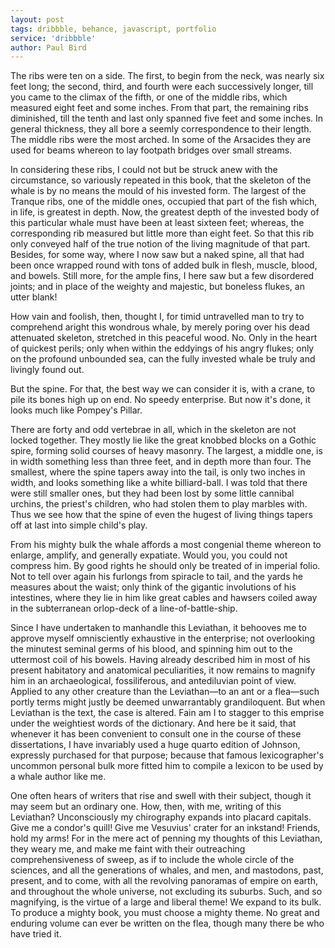 ```yaml
---
layout: post
tags: dribbble, behance, javascript, portfolio
service: 'dribbble'
author: Paul Bird
---
```


The ribs were ten on a side. The first, to begin from the neck, was nearly six feet long; the second, third, and fourth were each successively longer, till you came to the climax of the fifth, or one of the middle ribs, which measured eight feet and some inches. From that part, the remaining ribs diminished, till the tenth and last only spanned five feet and some inches. In general thickness, they all bore a seemly correspondence to their length. The middle ribs were the most arched. In some of the Arsacides they are used for beams whereon to lay footpath bridges over small streams.

In considering these ribs, I could not but be struck anew with the circumstance, so variously repeated in this book, that the skeleton of the whale is by no means the mould of his invested form. The largest of the Tranque ribs, one of the middle ones, occupied that part of the fish which, in life, is greatest in depth. Now, the greatest depth of the invested body of this particular whale must have been at least sixteen feet; whereas, the corresponding rib measured but little more than eight feet. So that this rib only conveyed half of the true notion of the living magnitude of that part. Besides, for some way, where I now saw but a naked spine, all that had been once wrapped round with tons of added bulk in flesh, muscle, blood, and bowels. Still more, for the ample fins, I here saw but a few disordered joints; and in place of the weighty and majestic, but boneless flukes, an utter blank!

How vain and foolish, then, thought I, for timid untravelled man to try to comprehend aright this wondrous whale, by merely poring over his dead attenuated skeleton, stretched in this peaceful wood. No. Only in the heart of quickest perils; only when within the eddyings of his angry flukes; only on the profound unbounded sea, can the fully invested whale be truly and livingly found out.

But the spine. For that, the best way we can consider it is, with a crane, to pile its bones high up on end. No speedy enterprise. But now it's done, it looks much like Pompey's Pillar.

There are forty and odd vertebrae in all, which in the skeleton are not locked together. They mostly lie like the great knobbed blocks on a Gothic spire, forming solid courses of heavy masonry. The largest, a middle one, is in width something less than three feet, and in depth more than four. The smallest, where the spine tapers away into the tail, is only two inches in width, and looks something like a white billiard-ball. I was told that there were still smaller ones, but they had been lost by some little cannibal urchins, the priest's children, who had stolen them to play marbles with. Thus we see how that the spine of even the hugest of living things tapers off at last into simple child's play.

From his mighty bulk the whale affords a most congenial theme whereon to enlarge, amplify, and generally expatiate. Would you, you could not compress him. By good rights he should only be treated of in imperial folio. Not to tell over again his furlongs from spiracle to tail, and the yards he measures about the waist; only think of the gigantic involutions of his intestines, where they lie in him like great cables and hawsers coiled away in the subterranean orlop-deck of a line-of-battle-ship.

Since I have undertaken to manhandle this Leviathan, it behooves me to approve myself omnisciently exhaustive in the enterprise; not overlooking the minutest seminal germs of his blood, and spinning him out to the uttermost coil of his bowels. Having already described him in most of his present habitatory and anatomical peculiarities, it now remains to magnify him in an archaeological, fossiliferous, and antediluvian point of view. Applied to any other creature than the Leviathan&mdash;to an ant or a flea&mdash;such portly terms might justly be deemed unwarrantably grandiloquent. But when Leviathan is the text, the case is altered. Fain am I to stagger to this emprise under the weightiest words of the dictionary. And here be it said, that whenever it has been convenient to consult one in the course of these dissertations, I have invariably used a huge quarto edition of Johnson, expressly purchased for that purpose; because that famous lexicographer's uncommon personal bulk more fitted him to compile a lexicon to be used by a whale author like me.

One often hears of writers that rise and swell with their subject, though it may seem but an ordinary one. How, then, with me, writing of this Leviathan? Unconsciously my chirography expands into placard capitals. Give me a condor's quill! Give me Vesuvius' crater for an inkstand! Friends, hold my arms! For in the mere act of penning my thoughts of this Leviathan, they weary me, and make me faint with their outreaching comprehensiveness of sweep, as if to include the whole circle of the sciences, and all the generations of whales, and men, and mastodons, past, present, and to come, with all the revolving panoramas of empire on earth, and throughout the whole universe, not excluding its suburbs. Such, and so magnifying, is the virtue of a large and liberal theme! We expand to its bulk. To produce a mighty book, you must choose a mighty theme. No great and enduring volume can ever be written on the flea, though many there be who have tried it.
